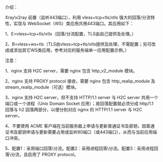 介绍：

Xray\v2ray 前置（监听443端口），利用 vless+tcp+tls/xtls 强大的回落/分流特性，实现与 WebSocket（WS）类应用共用443端口。其应用如下：

1、E=vless+tcp+tls/xtls（回落/分流配置，TLS由自己提供及处理。）

2、B=vless+ws+tls（TLS由vless+tcp+tls/xtls提供及处理，不需配置；另可改成或添加其它WS类应用，参考对应的服务端单一应用配置示例。）

注意：

1、nginx 支持 H2C server，需要 nginx 包含 http_v2_module 模块。

2、nginx 支持 PROXY protocol 接收，需要 nginx 包含 http_realip_module 及 stream_realip_module（可选）模块。

3、nginx 支持 H2C server，但不支持 HTTP/1.1 server 与 H2C server 共用一个端口或一个进程（Unix Domain Socket 应用）；故回落配置就必须分成 http/1.1 回落与 h2 回落两部分，以便分别对应 nginx 的 HTTP/1.1 server 与 H2C server。

4、不要使用 ACME 客户端在当前服务器上申请与更新普通证书及密钥，因普通证书及密钥申请与更新需要占用或监听80端口（或443端口），从而与当前应用端口冲突。

5、配置1：采用端口回落\分流。配置2：采用进程回落\分流。配置3：采用进程回落\分流，且启用了 PROXY protocol。
